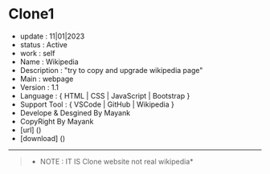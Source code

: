 # Clone1

- update : 11|01|2023
- status : Active
- work : self 
- Name : Wikipedia
- Description : "try to copy and upgrade wikipedia page"
- Main : webpage
- Version : 1.1
- Language : { HTML | CSS | JavaScript | Bootstrap }
- Support Tool : { VSCode | GitHub | Wikipedia }
- Develope & Desgined By Mayank
- CopyRight By Mayank
- [url] ()
- [download] ()

---

>	* NOTE : IT IS Clone website not real wikipedia*